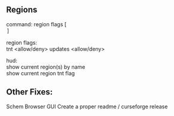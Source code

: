 ## Regions

command:
    region flags <name> [<flag> <option>]

region flags:  
    tnt <allow/deny>
    updates <allow/deny>

hud:  
    show current region(s) by name  
    show current region tnt flag

## Other Fixes:
Schem Browser GUI
Create a proper readme / curseforge release